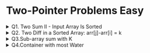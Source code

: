 # Two-Pointer Problems Easy

<details>
<summary>Q1. Two Sum II - Input Array Is Sorted</summary>

__problem statement:__
<https://leetcode.com/problems/two-sum-ii-input-array-is-sorted/description/>

__Constraints:__
- Index starts with 1
- Your solution must use only constant extra space.

### Approaches:

__1. Brute Force:__ two loops, for each i iterate j-> i+1 to n-1 if sum matches return [i+1, j+1] TC: O(n^2) SC: O(1)
__2. HashMap:__ 
- For each i find k-arr[i] inside the hashmap if pair is found then return [i+1, map.get(arr[i])+1] otherwise store {arr[i]: index} inside the hashmap
- This approach works for both Sorted and Unsorted array
- TC: O(N) SC: O(N) we need to optimize on SC

__3.Binary Search:__
- As given array is sorted, we can use Binary Search to find the compliment in rest of the array
- For each arr[i] find the k-arr[i] by using Binary Search. it takes logn to search on the array.
- TC: O(nlogn) SC: O(1), TC should be Optimized

__4.Two-pointer: Optimized__
- As array is sorted and we need to find only one pair, so we can use the two-pointer approach
- Where to start the pointers initially? p1=0 and p2=n-1
- How to move the pointers? Based on the sum(p1+p2) will decide which pointer to move.
```java
        if(arr[p1]+arr[p2] == k)
            return new int[]{p1+1, p2+1};
        else if(arr[p1] + arr[p2] > k)
            p2--;
        else
            p1++;
```

__Find Pairs Count with duplicates:__
```java
        var pairCount=0;
        if(arr[p1] + arr[p2] > k)
            p2--;
        else if(arr[p1] + arr[p2] < k)
            p1++;
        else{
            if(arr[p1] == arr[p2]){
             int dupCount = p2-p1;
             pairCount += ((dupCount)*(dupCount-1))/2; //freq C 2
            }else {
                int count1 = 0;
                int e1 = arr[p1];
                while(arr[p1] == e1){
                    count1++;
                    p1++;
                }
                int count2 = 0;
                int e2 = arr[p2];
                while(arr[p2] == e2){
                    count2++;
                    p2--;
                }
                
                pairCount += (count1*count2);
            }   
            
        }
```

__Notes:__
</details>


<details>
<summary>Q2. Two Diff in a Sorted Array: arr[j]-arr[i] = k</summary>

__Problem:__
````text
Given a sorted array, count pairs i,j such that arr[j] - arr[i] == k 
Examples: 
ar = [ -5 -2 1 8 10 12 15] k = 11 Ans: count =1 (12-1 = 11)
ar = [2, 4, 8] k=1 Ans: 0
````
__Approaches:__
1. Brute Force: two loops
2. Hashmap: finding complement
3. Binary Search:
4. Two-pointers: Optimized
    - Where to start two pointers? i=0, j=1
    - How to move two pointers? Based on the diff value
````java
var ans =0;
//9-4 = 5 how to decrease diff by subtracting large values 9-5, 9-6,9-7 so here i should be increased
if(arr[j]-arr[i] > k){
    i++;
    //possibility of collisiion ar = [2, 4, 8] k=1 4-2>1 i++ i=4, j=4 we cannot use same element so if i==j then we need to increase j
   if(i == j)
       j++;
}else if(arr[j] - arr[i] < k) { //9-4 = 5 how to increase diff by subtracting from larger values 10-5, 11-6,12-7 so here j should be increased
    j++;
}else { // here we need to handle duplicates also [3, 3,5,6,6,8,8] k=3 
 if(arr[i] == arr[j]){
    int freq = j-i; //freq c 2
    ans += (freq*(freq-1))/2;
 }else {
    var temp1 = arr[i];
    var count1 = 0;
    while(arr[i] == temp1){
        count1++;
        i++;
    }
    var temp2 = arr[j];
    var count2 = 0;
    while(arr[j] == temp2){
        count2++;
        j++;
    }
    ans += (count1*count2);
  }
 
}
````

![two_diff_in_sorted_array_solution.png](../images/two_diff_in_sorted_array_solution.png)


</details>


<details>
<summary>Q3.Sub-array sum with K</summary>

__Problem:__
```text
Given an array of +ve numbers, find if there exists a sub-array with sum==k

Example:
ar = [1,2,5,4,3] sum=9  Output: [5,4]
```
__Approach:__

- all the elements are +ve numbers, so prefixSum array will be a sorted array.
- Finding the sub-array sum is nothing but Two-diff equals == k which is exactly the previous question.
- For reference read PrefixSum concept: <https://github.com/prasad-guntakinda/cs-fundamentals/blob/main/2.Arrays/notes/4.PrefixSum_RangeSum%20Technique.md>

__Code:__
````java
var ar1 = {1,2,3,4,5,6};
var k1 = 6;
// subarrays: [1,2,3], [6]

var ar2 = {0,0,0,1,2,3,3,3,4,5,6,6,6,6};
var k2 = 6;
// subarrays: [0,0,0,1,2,3], [0,0,1,2,3], [0,1,2,3] , [1,2,3], [3,3], [3,3], [6], [6], [6], [6],
//count: 10


 //Assumptions:
    //1. All the elements are +ve numbers
    // 2. All the elements are sorted

    public static int subarraysCountWithSumK(int[] ar, int k){
        int ans = 0;
        var pfSum = createPrefixSumArray(ar);
        //As array has all the +ve numbers we will get pfSum as a sorted array
        //Finding two-diff === k in sorted array is nothing but subarray sum
        int i=0, j=1;
        if(pfSum[0] == k){
            ans++;
        }
        while(j<pfSum.length){
            var diff = pfSum[j] - pfSum[i];
            if(diff > k){
                i++;
            }else if(diff < k){
                j++;
            }else {
                if(pfSum[i] == pfSum[j]){
                    var freq = j-i;
                    ans += (freq*(freq-1))/2;
                }else {
                    var iTemp = pfSum[i];
                    var iCount = 0;
                    while(pfSum[i] == iTemp){
                        iCount++;
                        i++;
                    }
                    var jTemp = pfSum[j];
                    var jCount = 0;
                    while(j<pfSum.length && pfSum[j] == jTemp){
                        jCount++;
                        j++;
                    }
                    ans += (iCount*jCount);
                }

            }
        }

        return ans;
    }

    private static int[] createPrefixSumArray(int[] ar) {
        var pfSum = new int[ar.length+1];
        //adding dummy index to mitigate subarrays which starts from index = 0
        //Example [1,2,3,4,5,6] k =6 then sub arrays = [1,2,3], [6]
        pfSum[0] = 0;
        var j=1;
        for(int i=0;i<ar.length;i++){
            pfSum[j] = pfSum[j-1]+ar[i];
            j++;
        }
        return pfSum;
    }
````

</details>

<details>
<summary>Q4.Container with most Water</summary>

__Problem:__ https://leetcode.com/problems/container-with-most-water/description/

```text
Given an array where array elements denotes the height of the wall. 
Find any two walls that can form a container and that can hold the maximum water.
```

![container_with_most_water_ps.png](container_with_most_water_ps.png)

__Approach:__

__1. Brute Force:__ 
- For each i wall iterate through i+1 to N-1 and calculate the area
- Find the maximum of it.
- TC: O(N^2) SC: O(1)

__2. Two-Pointers: Optimized:__

- Each element represents a wall
- We need to find the area b/w the walls which should be the maximum area among the pairs
- By using two walls, it will form a rectangular shape and area of it: `height * width`
- __height:__ `min(ar[i], ar[j])`, water will be stored until min of the wall after that it will overflow
- __width:__ `j-i` difference b/w the indexes

- We need to visit each wall at least once to find the max area
- We can use Two-pointers approach solve this problem
- Where to start pointers initially?  we will start the i=0 and j=N-1
- How to move the pointers? Based on the height of the walls

![container_with_most_water_solution.png](container_with_most_water_solution.png)

```java
//as we want the maximum volume if p2 wall is smaller then we move p2--
int i=0, j=N-1, ans=0;
while(i<j){
    ans = max(ans, (min(ar[i], ar[j]) * (j-i)));
        if(ar[i] > ar[j]){
            j--;
        }else if(ar[i] < ar[j]){
            i++;
        }else {
            i++;
            j--;
        } 
}

```

__How to Move Pointers?__
- First we calculate the area
- whichever wall is smaller move that pointer towards another pointer
- For Example: wall1 = 2, wall2 = 5 and width: 10 volume: MIN(2,5)*10 = 20, 
- to get the maximum area we have to move the smaller wall to next, wall1 = 3, wall2=5 and width:9 volume: MIN(3,5)*9 = 27
- if both the walls are same then move both the pointers but why? 
- consider wall1 = wall2 = 4 and width 10 then volume: 4*10 = 40, if we keep anyone of the wall it's height is either < 4 or max=4 but width is going to decrease 
- For example: wall1 = 4 wall2 = 10 and width=9 volume: 4*9 = 36, so when both the walls are same we have to move both the pointers otherwise we never get maximum area.

</details>